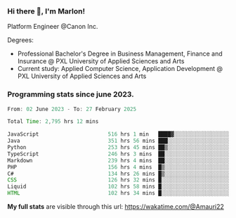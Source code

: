 
### Hi there 👋, I'm Marlon!

Platform Engineer @Canon Inc.

Degrees: 
- Professional Bachelor's Degree in Business Management, Finance and Insurance @ PXL University of Applied Sciences and Arts
- Current study: Applied Computer Science, Application Development @ PXL University of Applied Sciences and Arts

### Programming stats since june 2023.
<!--START_SECTION:waka-->

```java
From: 02 June 2023 - To: 27 February 2025

Total Time: 2,795 hrs 12 mins

JavaScript                      516 hrs 1 min   ████▓░░░░░░░░░░░░░░░░░░░░   18.04 %
Java                            351 hrs 56 mins ███░░░░░░░░░░░░░░░░░░░░░░   12.31 %
Python                          253 hrs 45 mins ██▒░░░░░░░░░░░░░░░░░░░░░░   08.87 %
TypeScript                      246 hrs 3 mins  ██░░░░░░░░░░░░░░░░░░░░░░░   08.60 %
Markdown                        239 hrs 4 mins  ██░░░░░░░░░░░░░░░░░░░░░░░   08.36 %
PHP                             156 hrs 4 mins  █▒░░░░░░░░░░░░░░░░░░░░░░░   05.46 %
C#                              134 hrs 26 mins █▒░░░░░░░░░░░░░░░░░░░░░░░   04.70 %
CSS                             126 hrs 32 mins █░░░░░░░░░░░░░░░░░░░░░░░░   04.42 %
Liquid                          102 hrs 58 mins █░░░░░░░░░░░░░░░░░░░░░░░░   03.60 %
HTML                            102 hrs 34 mins █░░░░░░░░░░░░░░░░░░░░░░░░   03.59 %
```

<!--END_SECTION:waka-->
**My full stats** are visible through this url: https://wakatime.com/@Amauri22
